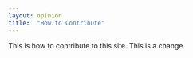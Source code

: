 ```yaml
---
layout: opinion
title:  "How to Contribute"
---
```

This is how to contribute to this site. This is  a change.
